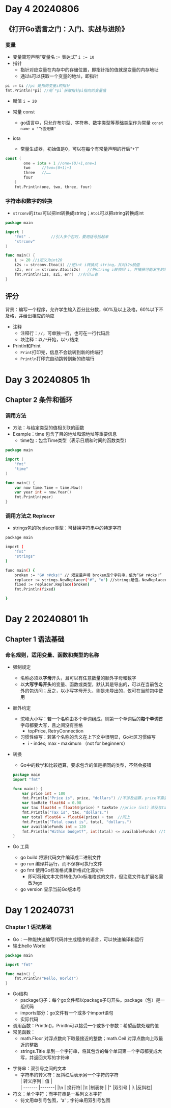 
# Day 4 20240806 
## 《打开Go语言之门：入门、实战与进阶》
### 变量
- 变量简短声明“变量名 := 表达式”
`i := 10`
- 指针
    - 指针对应变量在内存中的存储位置，即指针指的值就是变量的内存地址
    - 通过`&`可以获取一个变量的地址，即指针
```go
pi := &i //pi 是指向变量i的指针
fmt.Println(*pi) //用`*pi`获取指针pi指向的变量值
```
- 赋值
`i = 20`

- 常量 const
    - go语言中，只允许布尔型、字符串、数字类型等基础类型作为常量
`const name = "飞雪无情"`

- iota
    - 常量生成器，初始值是0，可以在每个有常量声明的行后“+1”
```go
const (
		one = iota + 1 //one=(0)+1,one=1
		two     //two=(0+1)+1
		three   //……
		four
	)
	fmt.Println(one, two, three, four)
```

### 字符串和数字的转换
- `strconv`的`Itoa`可以把int转换成string；`Atoi`可以把string转换成int
```go
package main

import (
	"fmt" . 		//引入多个包时，要用括号括起来
	"strconv"
)

func main() {
	i := 20 //i定义为int20
	i2s := strconv.Itoa(i) //把int i转换成 string，并对i2s赋值
	s2i, err := strconv.Atoi(i2s)   //把string i转换回 i，并捕获可能发生的错误
	fmt.Println(i2s, s2i, err)  //打印三者
}
```

## 评分
背景：编写一个程序，允许学生输入百分比分数，60%及以上及格，60%以下不及格，并给出相应的响应
- 注释
    - 注释行：`//`，可单独一行，也可在一行代码后
    - 块注释：以`/*`开始，以`*/`结束
- Println和Print
    - `Print`打印完，信息不会跳转到新的终端行
    - `Println`打印完自动跳转到新的终端行

# Day 3 20240805 1h

## Chapter 2 条件和循环
### 调用方法
- 方法：与给定类型的值相关联的函数
- Example：time 包含了目的地址和源地址等重要信息
    - time包：包含Time类型（表示日期和时间的函数类型）
```go
package main

import (
	"fmt"
	"time"
)

func main() {
	var now time.Time = time.Now()
	var year int = now.Year()
	fmt.Println(year)
}
```
### 调用方法之 Replacer
- strings包的Replacer类型：可替换字符串中的特定字符
```sh
package main

import (
	"fmt"
	"strings"
)

func main() {
	broken := "G# r#cks!" // 短变量声明 broken是个字符串，值为“G# r#cks!”
	replacer := strings.NewReplacer("#", "o") //strings是值，NewReplacer是方法名
	fixed := replacer.Replace(broken)
	fmt.Println(fixed)

}
```

# Day 2 20240801  1h

## Chapter 1 语法基础

###  命名规则，适用变量、函数和类型的名称
- 强制规定
    - 名称必须以**字母**开头，且可以有任意数量的额外字母和数字
    - 以**大写字母开头**的变量、函数或类型，默认其是导出的，可以在当前包之外的包访问；反之，以小写字母开头，则是未导出的，仅可在当前包中使用
- 额外约定
    - 驼峰大小写：若一个名称由多个单词组成，则第一个单词后的**每个单词**首字母都要大写，且之间没有空格
        - topPrice, RetryConnection
    - 习惯性缩写：若某个名称的含义在上下文中很明显，Go社区习惯缩写
        - i - index; max - maximum （not for beginners）
- 转换
    - Go中的数学和比较运算，要求包含的值是相同的类型，不然会报错
    ```go
    package main
    import "fmt"

    func main() {
        var price int = 100
        fmt.Println("Price is", price, "dollars") //不涉及运算，price不需要转换
        var taxRate float64 = 0.08
        var tax float64 = float64(price) * taxRate //price（int）涉及与taxRate（float64）的运算，需转换
        fmt.Println("Tax is", tax, "dollars.")
        var total float64 = float64(price) + tax  //同上
        fmt.Println("Total coast is", total, "dollars.")
        var availableFunds int = 120
        fmt.Println("Within budget?", int(total) <= availableFunds) //total（float64）与availableFunds（int）比较，需转换
    }
    ```
    
- Go 工具
    - go build 将源代码文件编译成二进制文件
    - go run 编译并运行，而不保存可执行文件
    - go fmt 使用Go标准格式重新格式化源文件
        - 即可将纯文本文件转化为Go标准格式的文件，但注意文件名扩展名需改为go
    - go version 显示当前Go版本号

# Day 1 20240731
### Chapter 1 语法基础
* Go：一种能快速编写代码并生成程序的语言，可以快速编译和运行
* 输出hello World
```go
package main

import "fmt"

func main() {
	fmt.Println("Hello, World!")
}
```
* Go结构
    * package句子：每个go文件都以package子句开头。package（包）是一组代码
    * imports部分：go文件有一个或多个import语句
    * 实际代码
* 调用函数：Println()，Println可以接受一个或多个参数：希望函数处理的值
* 常见函数：
    * math.Floor 对浮点数向下取最接近的整数；math.Ceil 对浮点数向上取最近的整数
    - strings.Title 拿到一个字符串，将其包含的每个单词第一个字母都变成大写，并返回大写的字符串
- 字符串：双引号之间的文本
    - 字符串的转义符：反斜杠后表示另一个字符的字符  
        | 转义序列 | 值     |    
        | ------- |-------| 
        |\n       | 换行符|
        |\t        |制表符 |
        |\"         |双引号 |
        |\\         |反斜杠|
- 符文：单个字符；而字符串是一系列文本字符
    - 符文用单引号包围，'a'；字符串用双引号包围
